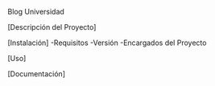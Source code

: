 Blog Universidad

[Descripción del Proyecto]

[Instalación]
-Requisitos
-Versión
-Encargados del Proyecto

[Uso]

[Documentación]

